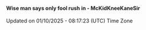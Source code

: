 #### Wise man says only fool rush in - McKidKneeKaneSir
Updated on 01/10/2025 - 08:17:23 (UTC) Time Zone
